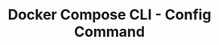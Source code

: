 ---
title: " Docker Compose CLI - Config Command "
description: " Parse, resolve and render compose file in canonical format "
---